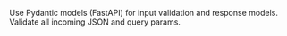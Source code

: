 Use Pydantic models (FastAPI) for input validation and response models.
Validate all incoming JSON and query params.
